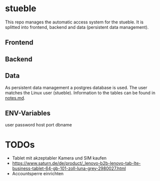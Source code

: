 # stueble
This repo manages the automatic access system for the stueble.
It is splitted into frontend, backend and data (persistent data management).

## Frontend

## Backend

## Data
As persistent data management a postgres database is used. The user matches the Linux user (stueble).
Information to the tables can be found in [notes.md](backend/notes.md).

## ENV-Variables
user
password
host
port
dbname

# TODOs
- Tablet mit akzeptabler Kamera und SIM kaufen
- https://www.saturn.de/de/product/_lenovo-b2b-lenovo-tab-lte-business-tablet-64-gb-101-zoll-luna-grey-2980027.html
- Accountsperre einrichten
